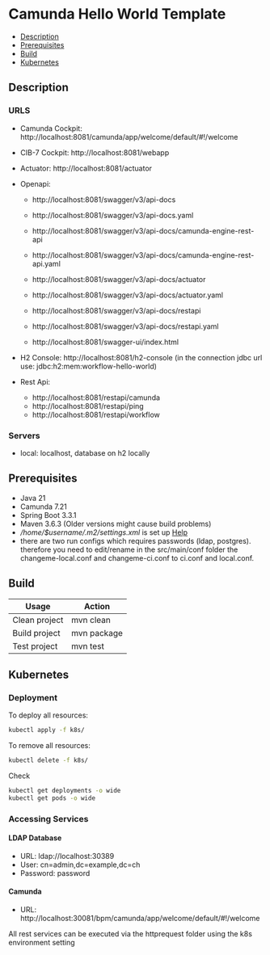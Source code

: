 # Camunda Hello World Template

- [Description](#description)
- [Prerequisites](#prerequisites)
- [Build](#build)
- [Kubernetes](#kubernetes)

## Description

### URLS

- Camunda Cockpit: http://localhost:8081/camunda/app/welcome/default/#!/welcome
- CIB-7 Cockpit: http://localhost:8081/webapp
- Actuator: http://localhost:8081/actuator
- Openapi:
  - http://localhost:8081/swagger/v3/api-docs
  - http://localhost:8081/swagger/v3/api-docs.yaml
  
  - http://localhost:8081/swagger/v3/api-docs/camunda-engine-rest-api
  - http://localhost:8081/swagger/v3/api-docs/camunda-engine-rest-api.yaml
  
  - http://localhost:8081/swagger/v3/api-docs/actuator
  - http://localhost:8081/swagger/v3/api-docs/actuator.yaml
  
  - http://localhost:8081/swagger/v3/api-docs/restapi
  - http://localhost:8081/swagger/v3/api-docs/restapi.yaml
  
  - http://localhost:8081/swagger-ui/index.html
  
- H2 Console: http://localhost:8081/h2-console (in the connection jdbc url use: jdbc:h2:mem:workflow-hello-world)
- Rest Api:
  - http://localhost:8081/restapi/camunda
  - http://localhost:8081/restapi/ping
  - http://localhost:8081/restapi/workflow

### Servers

- local: localhost, database on h2 locally


## Prerequisites

- Java 21
- Camunda 7.21
- Spring Boot 3.3.1
- Maven 3.6.3 (Older versions might cause build problems)
- *_/home/$username/.m2/settings.xml_* is set
  up [Help](https://swp-confluence.atlassian.net/wiki/spaces/SWPIT/pages/411173348/How+to+Install+and+setup+maven#Setting-up-the-maven-settings)
- there are two run configs which requires passwords (ldap, postgres). therefore you need to edit/rename in the src/main/conf folder the changeme-local.conf and changeme-ci.conf to ci.conf and local.conf.

## Build

| Usage         | Action      |
|---------------|-------------|
| Clean project | mvn clean   |
| Build project | mvn package |
| Test project  | mvn test    |

## Kubernetes

### Deployment

To deploy all resources:
```bash
kubectl apply -f k8s/
```

To remove all resources:
```bash
kubectl delete -f k8s/
```

Check
```bash
kubectl get deployments -o wide
kubectl get pods -o wide
```

### Accessing Services

#### LDAP Database

- URL: ldap://localhost:30389
- User: cn=admin,dc=example,dc=ch
- Password: password

#### Camunda

- URL: http://localhost:30081/bpm/camunda/app/welcome/default/#!/welcome

All rest services can be executed via the httprequest folder using the k8s environment setting
